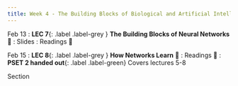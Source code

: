 ```yaml
---
title: Week 4 - The Building Blocks of Biological and Artificial Intelligence (Cont'd)
---
```


Feb 13
: **LEC 7**{: .label .label-grey } **The Building Blocks of Neural Networks** 🎥
  : Slides
: Readings 📖

<!--
: *Deep Learning Book - Intro
: *Blog Post - Data Annotation
-->

Feb 15
: **LEC 8**{: .label .label-grey } **How Networks Learn** 🎥
: Readings 📖
: **PSET 2 handed out**{: .label .label-green} Covers lectures 5-8

Section
